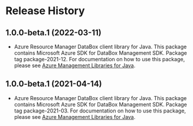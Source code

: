 # Release History

## 1.0.0-beta.1 (2022-03-11)

- Azure Resource Manager DataBox client library for Java. This package contains Microsoft Azure SDK for DataBox Management SDK.  Package tag package-2021-12. For documentation on how to use this package, please see [Azure Management Libraries for Java](https://aka.ms/azsdk/java/mgmt).

## 1.0.0-beta.1 (2021-04-14)

- Azure Resource Manager DataBox client library for Java. This package contains Microsoft Azure SDK for DataBox Management SDK.  Package tag package-2021-03. For documentation on how to use this package, please see [Azure Management Libraries for Java](https://aka.ms/azsdk/java/mgmt).
